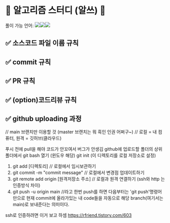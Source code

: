 #  🧮 알고리즘 스터디 (알쓰) 🧠
풀이 가능 언어: <img src="https://img.shields.io/badge/c++-00599C?style=for-the-badge&logo=c%2B%2B&logoColor=white"/><img src="https://img.shields.io/badge/java-007396?style=for-the-badge&logo=java&logoColor=white"/><img src="https://img.shields.io/badge/python-3776AB?style=for-the-badge&logo=python&logoColor=white"/>


## ✅ 소스코드 파일 이름 규칙


## ✅ commit 규칙

## ✅ PR 규칙


## ✅ (option)코드리뷰 규칙


## ✅ github uploading 과정
// main 브랜치만 이용할 것 (master 브랜치는 뭐 흑인 인권 어쩌구~)
// 로컬 = 내 컴퓨터, 원격 = 깃허브(클라우드)
                                                   
푸시 전에 pull을 해야 코드가 안꼬여서 버그가 안생김 
github에 업로드할 폴더의 상위 폴더에서 git bash 열기 (윈도우 해당)
git init (이 디렉토리를 로컬 저장소로 설정)
1. git add [디렉토리]                                // 로컬에서 임시보관하기
2. git commit -m "commit message"                  // 로컬에서 변경점 업데이트하기
3. git remote add origin [원격저장소 주소]             // 로컬과 원격 연결하기 (ssh와 http 는 인증방식 차이)
4. git push -u origin main                       //라고 한번 push를 하면 다음부터는 'git push'명령어 만으로 현재 commit에 올라가있는 내 code들을 자동으로 해당 branch(여기서는 main)로 보내준다는 의미이다.

ssh로 인증하려면 이거 보고 하셈
https://rfriend.tistory.com/603
